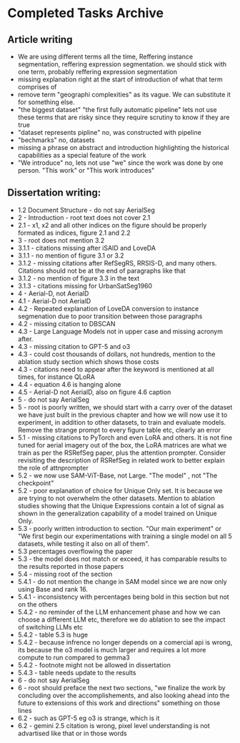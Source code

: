 # Completed Tasks Archive

## Article writing

* We are using different terms all the time, Reffering instance segmentation, reffering expression segmentation. we should stick with one term, probably reffering expression segmentation
* missing explanation right at the start of introduction of what that term comprises of
* remove term "geographi complexities" as its vague. We can substitute it for something else.
* "the biggest dataset" "the first fully automatic pipeline" lets not use these terms that are risky since they require scrutiny to know if they are true
* "dataset represents pipline" no, was constructed with pipeline
* "bechmarks" no, datasets
* missing a phrase on abstract and introduction highlighting the historical capabilities as a special feature of the work
* "We introduce" no, lets not use "we" since the work was done by one person. "This work" or "This work introduces" 

## Dissertation writing:

* 1.2 Document Structure - do not say AerialSeg
* 2 - Introduction - root text does not cover 2.1
* 2.1 - x1, x2 and all other indices on the figure should be properly formated as indices, figure 2.1 and 2.2
* 3 - root does not mention 3.2
* 3.1.1 - citations missing after iSAID and LoveDA
* 3.1.1 - no mention of figure 3.1 or 3.2
* 3.1.2 - missing citations after RefSegRS, RRSIS-D, and many others. Citations should not be at the end of paragraphs like that
* 3.1.2 - no mention of figure 3.3 in the text
* 3.1.3 - citations missing for UrbanSatSeg1960
* 4 - Aerial-D, not AerialD
* 4.1 - Aerial-D not AerialD
* 4.2 - Repeated explanation of LoveDA conversion to instance segmenation due to poor transition between those paragraphs
* 4.2 - missing citation to DBSCAN
* 4.3 - Large Language Models not in upper case and missing acronym after.
* 4.3 - missing citation to GPT-5 and o3
* 4.3 - could cost thousands of dollars, not hundreds, mention to the ablation study section which shows those costs
* 4.3 - citations need to appear after the keyword is mentioned at all times, for instance QLoRA
* 4.4 - equation 4.6 is hanging alone
* 4.5 - Aerial-D not AerialD, also on figure 4.6 caption
* 5 - do not say AerialSeg
* 5 - root is poorly written, we should start with a carry over of the dataset we have just built in the previous chapter and how we will now use it to experiment, in addition to other datasets, to train and evaluate models. Remove the strange prompt to every figure table etc, clearly an error
* 5.1 - missing citations to PyTorch and even LoRA and others. It is not fine tuned for aerial imagery out of the box, the LoRA matrices are what we train as per the RSRefSeg paper, plus the attention prompter. Consider revisiting the description of RSRefSeg in related work to better explain the role of attnprompter
* 5.2 - we now use SAM-ViT-Base, not Large. "The model" , not "The checkpoint"
* 5.2 - poor explanation of choice for Unique Only set. It is because we are trying to not overwhelm the other datasets. Mention to ablation studies showing that the Unique Expressions contain a lot of signal as shown in the generalization capability of a model trained on Unique Only.
* 5.3 -  poorly written introduction to section. "Our main experiment" or "We first begin our experimentations with training a single model on all 5 datasets, while testing it also on all of them".
* 5.3 percentages overflowing the paper
* 5.3 -  the model does not match or exceed, it has comparable results to the results reported in those papers
* 5.4 - missing root of the section
* 5.4.1 - do not mention the change in SAM model since we are now only using Base and rank 16.
* 5.4.1 - inconsistency with percentages being bold in this section but not on the others
* 5.4.2 -  no reminder of the LLM enhancement phase and how we can choose a different LLM etc, therefore we do ablation to see the impact of switching LLMs etc
* 5.4.2 -  table 5.3 is huge
* 5.4.2 - because infrence no longer depends on a comercial api is wrong, its because the o3 model is much larger and requires a lot more compute to run compared to gemma3
* 5.4.2 - footnote might not be allowed in dissertation
* 5.4.3 -  table needs update to the results
* 6 - do not say AerialSeg
* 6 - root should preface the next two sections, "we finalize the work by concluding over the accomplishements, and also looking ahead into the future to extensions of this work and directions" something on those lines
* 6.2 - such as GPT-5 eg o3 is strange, which is it
* 6.2 - gemini 2.5 citation is wrong, pixel level understanding is not advartised like that or in those words